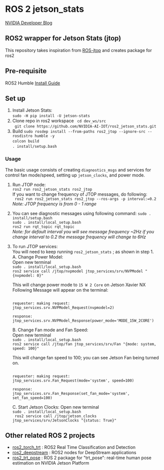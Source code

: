 # ROS 2 jetson_stats
[NVIDIA Developer Blog](https://developer.nvidia.com/blog/implementing-robotics-applications-with-ros-2-and-ai-on-jetson-platform-2/)

## ROS2 wrapper for Jetson Stats (jtop)
This repository takes inspiration from [ROS-jtop](https://github.com/rbonghi/ros_jetson_stats) and creates package for ros2

## Pre-requisite
ROS2 Humble [Install Guide](https://docs.ros.org/en/humble/Installation.html)

## Set up
1. Install Jetson Stats: <br/>
```sudo -H pip install -U jetson-stats```
2. Clone repo in ros2 workspace
``` cd dev_ws/src``` <br/>
``` git clone https://github.com/NVIDIA-AI-IOT/ros2_jetson_stats.git``` <br/>
3. Build
``` sudo rosdep install --from-paths ros2_jtop --ignore-src --rosdistro humble -y ``` <br/>
``` colcon build ``` <br/>
``` . install/setup.bash ```<br/>

### Usage

The basic usage consists of creating `diagnostics_msgs` and services for control fan mode/speed, setting up `jetson_clocks`, and power mode.

1. Run JTOP node: <br/>
``` ros2 run ros2_jetson_stats ros2_jtop ```<br/>
If you want to change frequency of JTOP messages, do following:<br/>
``` ros2 run ros2_jetson_stats ros2_jtop --ros-args -p interval:=0.2```<br/>
*Note: JTOP frequency is from 0 - 1 range*

2. You can see diagnostic messages using following command:
``` sudo . install/setup.bash ``` <br/>
``` sudo . install/local_setup.bash ``` <br/>
``` ros2 run rqt_topic rqt_topic ``` <br/>
*Note: for default interval you will see message frequency ~2Hz if you change interval to 0.2 the message frequency will change to 6Hz*

3. To run JTOP services:<br/>
    You will need to keep running ```ros2_jetson_stats``` ; as shown in step 1. <br/>
    A. Change Power Model:<br/>
    Open new terminal <br/>
    ``` sudo . install/local_setup.bash ``` <br/>
    ```ros2 service call /jtop/nvpmodel jtop_services/srv/NVPModel "{nvpmodel: 0}"``` <br/>

    This will change power mode to ``` 15 W 2 Core ``` on Jetson Xavier NX
    Following Message will appear on the terminal: <br/>
    ```

    requester: making request: jtop_services.srv.NVPModel_Request(nvpmodel=2)

    response:
    jtop_services.srv.NVPModel_Response(power_mode='MODE_15W_2CORE')

    ```

    B. Change Fan mode and Fan Speed:<br/>
    Open new terminal <br/>
    ``` sudo . install/local_setup.bash ``` <br/>
    ```ros2 service call /jtop/fan jtop_services/srv/Fan "{mode: system, speed: 100}"``` <br/>

    This will change fan speed to 100; you can see Jetson Fan being turned on.

    ```

    requester: making request: jtop_services.srv.Fan_Request(mode='system', speed=100)

    response:
    jtop_services.srv.Fan_Response(set_fan_mode='system', set_fan_speed=100)
    ```

    C. Start Jetson Clocks:
    Open new terminal <br/>
    ``` sudo . install/local_setup.bash ``` <br/>
    ``` ros2 service call /jtop/jetson_clocks jtop_services/srv/JetsonClocks "{status: True}"``` <br/>

## Other related ROS 2 projects
- [ros2_torch_trt](https://github.com/NVIDIA-AI-IOT/ros2_torch_trt) : ROS2 Real Time Classification and Detection <br/>
- [ros2_deepstream](https://github.com/NVIDIA-AI-IOT/ros2_deepstream) : ROS2 nodes for DeepStream applications <br/>
- [ros2_trt_pose](https://github.com/NVIDIA-AI-IOT/ros2_trt_pose) : ROS 2 package for "trt_pose": real-time human pose estimation on NVIDIA Jetson Platform <br/>
